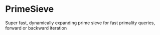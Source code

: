 # PrimeSieve
Super fast, dynamically expanding prime sieve for fast primality queries, forward or backward iteration
